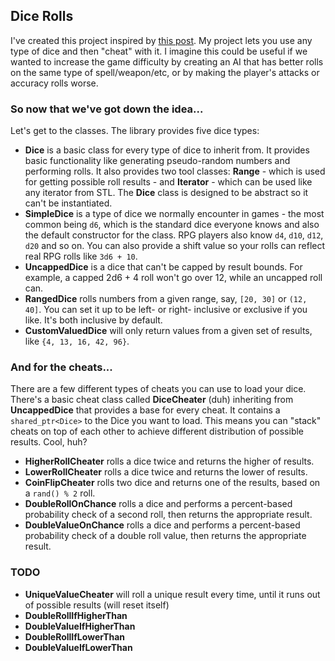 ## Dice Rolls

I've created this project inspired by [this post](http://www.redblobgames.com/articles/probability/damage-rolls.html). My project lets you use any type of dice and then "cheat" with it. I imagine this could be useful if we wanted to increase the game difficulty by creating an AI that has better rolls on the same type of spell/weapon/etc, or by making the player's attacks or accuracy rolls worse.

### So now that we've got down the idea...

Let's get to the classes. The library provides five dice types:

* **Dice** is a basic class for every type of dice to inherit from. It provides basic functionality like generating pseudo-random numbers and performing rolls. It also provides two tool classes: **Range** - which is used for getting possible roll results - and **Iterator** - which can be used like any iterator from STL. The **Dice** class is designed to be abstract so it can't be instantiated.
* **SimpleDice** is a type of dice we normally encounter in games - the most common being `d6`, which is the standard dice everyone knows and also the default constructor for the class. RPG players also know `d4`, `d10`, `d12`, `d20` and so on. You can also provide a shift value so your rolls can reflect real RPG rolls like `3d6 + 10`.
* **UncappedDice** is a dice that can't be capped by result bounds. For example, a capped 2d6 + 4 roll won't go over 12, while an uncapped roll can.
* **RangedDice** rolls numbers from a given range, say, `[20, 30]` or `(12, 40]`. You can set it up to be left- or right- inclusive or exclusive if you like. It's both inclusive by default.
* **CustomValuedDice** will only return values from a given set of results, like `{4, 13, 16, 42, 96}`.

### And for the cheats...

There are a few different types of cheats you can use to load your dice. There's a basic cheat class called **DiceCheater** (duh) inheriting from **UncappedDice** that provides a base for every cheat. It contains a `shared_ptr<Dice>` to the Dice you want to load. This means you can "stack" cheats on top of each other to achieve different distribution of possible results. Cool, huh?

* **HigherRollCheater** rolls a dice twice and returns the higher of results.
* **LowerRollCheater** rolls a dice twice and returns the lower of results.
* **CoinFlipCheater** rolls two dice and returns one of the results, based on a `rand() % 2` roll.
* **DoubleRollOnChance** rolls a dice and performs a percent-based probability check of a second roll, then returns the appropriate result.
* **DoubleValueOnChance** rolls a dice and performs a percent-based probability check of a double roll value, then returns the appropriate result.

### TODO

* **UniqueValueCheater** will roll a unique result every time, until it runs out of possible results (will reset itself)
* **DoubleRollIfHigherThan**
* **DoubleValueIfHigherThan**
* **DoubleRollIfLowerThan**
* **DoubleValueIfLowerThan**

